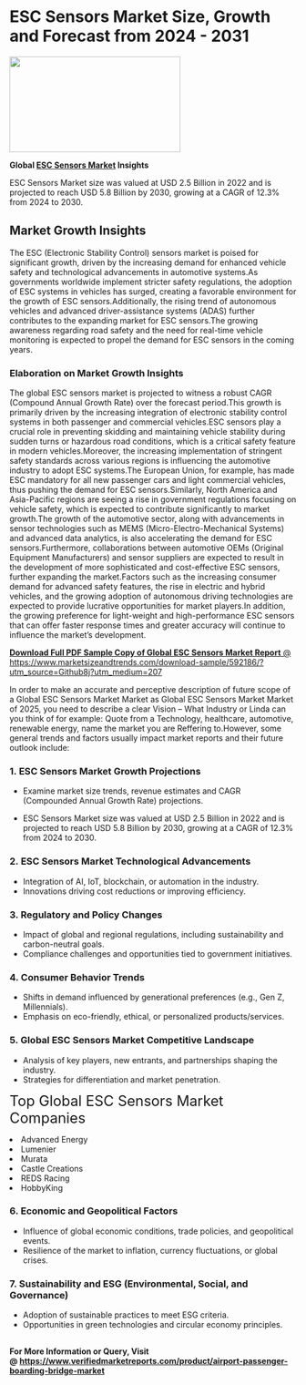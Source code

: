 <H1>ESC Sensors Market Size, Growth and Forecast from 2024 - 2031</H1><img class="aligncenter size-medium wp-image-584254" src="https://thirdeyenews.in/wp-content/uploads/2024/09/Global-Market-Research-300x168.jpeg" alt="" width="300" height="168" /><p><strong>Global&nbsp;<a href="https://www.marketsizeandtrends.com/download-sample/592186/?utm_source=Github8j?utm_medium=207">ESC Sensors Market</a> Insights</strong></p><p>ESC Sensors Market size was valued at USD 2.5 Billion in 2022 and is projected to reach USD 5.8 Billion by 2030, growing at a CAGR of 12.3% from 2024 to 2030.</p><p><h2>Market Growth Insights</h2> The ESC (Electronic Stability Control) sensors market is poised for significant growth, driven by the increasing demand for enhanced vehicle safety and technological advancements in automotive systems.As governments worldwide implement stricter safety regulations, the adoption of ESC systems in vehicles has surged, creating a favorable environment for the growth of ESC sensors.Additionally, the rising trend of autonomous vehicles and advanced driver-assistance systems (ADAS) further contributes to the expanding market for ESC sensors.The growing awareness regarding road safety and the need for real-time vehicle monitoring is expected to propel the demand for ESC sensors in the coming years.<p><a href="#"></a></p> <h3>Elaboration on Market Growth Insights</h3> The global ESC sensors market is projected to witness a robust CAGR (Compound Annual Growth Rate) over the forecast period.This growth is primarily driven by the increasing integration of electronic stability control systems in both passenger and commercial vehicles.ESC sensors play a crucial role in preventing skidding and maintaining vehicle stability during sudden turns or hazardous road conditions, which is a critical safety feature in modern vehicles.Moreover, the increasing implementation of stringent safety standards across various regions is influencing the automotive industry to adopt ESC systems.The European Union, for example, has made ESC mandatory for all new passenger cars and light commercial vehicles, thus pushing the demand for ESC sensors.Similarly, North America and Asia-Pacific regions are seeing a rise in government regulations focusing on vehicle safety, which is expected to contribute significantly to market growth.The growth of the automotive sector, along with advancements in sensor technologies such as MEMS (Micro-Electro-Mechanical Systems) and advanced data analytics, is also accelerating the demand for ESC sensors.Furthermore, collaborations between automotive OEMs (Original Equipment Manufacturers) and sensor suppliers are expected to result in the development of more sophisticated and cost-effective ESC sensors, further expanding the market.Factors such as the increasing consumer demand for advanced safety features, the rise in electric and hybrid vehicles, and the growing adoption of autonomous driving technologies are expected to provide lucrative opportunities for market players.In addition, the growing preference for light-weight and high-performance ESC sensors that can offer faster response times and greater accuracy will continue to influence the market’s development.<p><a href="#"></p><p><span class=""><strong>Download Full PDF Sample Copy of Global ESC Sensors Market Report</strong> @ <a href="https://www.marketsizeandtrends.com/download-sample/592186/?utm_source=Github8j?utm_medium=207" target="_blank">https://www.marketsizeandtrends.com/download-sample/592186/?utm_source=Github8j?utm_medium=207</a></span></p><p>In order to make an accurate and perceptive description of future scope of a Global&nbsp;ESC Sensors Market Market as Global&nbsp;ESC Sensors Market Market of 2025, you need to describe a clear Vision &ndash; What Industry or Linda can you think of for example: Quote from a Technology, healthcare, automotive, renewable energy, name the market you are Reffering to.However, some general trends and factors usually impact market reports and their future outlook include:</p><h3>1.&nbsp;<strong>ESC Sensors Market Growth Projections</strong></h3><ul><li>Examine market size trends, revenue estimates and CAGR (Compounded Annual Growth Rate) projections.</li><li><p>ESC Sensors Market size was valued at USD 2.5 Billion in 2022 and is projected to reach USD 5.8 Billion by 2030, growing at a CAGR of 12.3% from 2024 to 2030.</p></li></ul><h3>2.&nbsp;<strong>ESC Sensors Market Technological Advancements</strong></h3><ul><li>Integration of AI, IoT, blockchain, or automation in the industry.</li><li>Innovations driving cost reductions or improving efficiency.</li></ul><h3>3.&nbsp;<strong>Regulatory and Policy Changes</strong></h3><ul><li>Impact of global and regional regulations, including sustainability and carbon-neutral goals.</li><li>Compliance challenges and opportunities tied to government initiatives.</li></ul><h3>4.&nbsp;<strong>Consumer Behavior Trends</strong></h3><ul><li>Shifts in demand influenced by generational preferences (e.g., Gen Z, Millennials).</li><li>Emphasis on eco-friendly, ethical, or personalized products/services.</li></ul><h3>5.&nbsp;<strong>Global ESC Sensors Market Competitive Landscape</strong></h3><ul><li>Analysis of key players, new entrants, and partnerships shaping the industry.</li><li>Strategies for differentiation and market penetration.</li></ul><p data-pm-slice="1 1 []"><span style="color: inherit; font-family: inherit; font-size: 25px;">Top Global ESC Sensors Market Companies</span></p><div class="" data-test-id=""><p><li>Advanced Energy</li><li> Lumenier</li><li> Murata</li><li> Castle Creations</li><li> REDS Racing</li><li> HobbyKing</li></p></div><h3>6.&nbsp;<strong>Economic and Geopolitical Factors</strong></h3><ul><li>Influence of global economic conditions, trade policies, and geopolitical events.</li><li>Resilience of the market to inflation, currency fluctuations, or global crises.</li></ul><h3>7.&nbsp;<strong>Sustainability and ESG (Environmental, Social, and Governance)</strong></h3><ul><li>Adoption of sustainable practices to meet ESG criteria.</li><li>Opportunities in green technologies and circular economy principles.</li></ul><h2><strong style="font-size: 14px;">For More Information or Query, Visit @&nbsp;</strong><a style="background-color: #ffffff; font-size: 14px;" href="https://www.marketsizeandtrends.com/report/esc-sensors-market/" target="_blank">https://www.verifiedmarketreports.com/product/airport-passenger-boarding-bridge-market</a></h2>